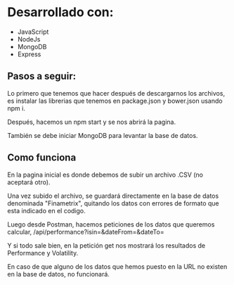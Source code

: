 # Desarrollado con:

- JavaScript
- NodeJs
- MongoDB
- Express

## Pasos a seguir:

Lo primero que tenemos que hacer después de descargarnos los archivos, es instalar las librerias que tenemos en package.json y bower.json usando npm i.

Después, hacemos un npm start y se nos abrirá la pagina.

También se debe iniciar MongoDB para levantar la base de datos.


## Como funciona

En la pagina inicial es donde debemos de subir un archivo .CSV (no aceptará otro).

Una vez subido el archivo, se guardará directamente en la base de datos denominada "Finametrix", quitando los datos con errores de formato que esta indicado en el codigo.

Luego desde Postman, hacemos peticiones de los datos que queremos calcular,  /api/performance?isin=&dateFrom=&dateTo=

Y si todo sale bien, en la petición get nos mostrará los resultados de Performance y Volatility.

En caso de que alguno de los datos que hemos puesto en la URL no existen en la base de datos, no funcionará.